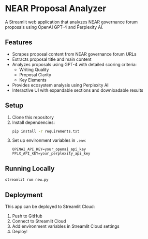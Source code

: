 # NEAR Proposal Analyzer

A Streamlit web application that analyzes NEAR governance forum proposals using OpenAI GPT-4 and Perplexity AI.

## Features

- Scrapes proposal content from NEAR governance forum URLs
- Extracts proposal title and main content
- Analyzes proposals using GPT-4 with detailed scoring criteria:
  - Writing Quality
  - Proposal Clarity
  - Key Elements
- Provides ecosystem analysis using Perplexity AI
- Interactive UI with expandable sections and downloadable results

## Setup

1. Clone this repository
2. Install dependencies:
   ```bash
   pip install -r requirements.txt
   ```
3. Set up environment variables in `.env`:
   ```
   OPENAI_API_KEY=your_openai_api_key
   PPLX_API_KEY=your_perplexity_api_key
   ```

## Running Locally

```bash
streamlit run new.py
```

## Deployment

This app can be deployed to Streamlit Cloud:

1. Push to GitHub
2. Connect to Streamlit Cloud
3. Add environment variables in Streamlit Cloud settings
4. Deploy!
